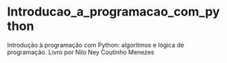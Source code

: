 # Introducao_a_programacao_com_python
 Introdução à programação com Python: algoritmos e lógica de programação. Livro por Nilo Ney Coutinho Menezes
